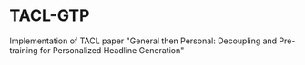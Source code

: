# TACL-GTP
Implementation of TACL paper "General then Personal: Decoupling and Pre-training for Personalized Headline Generation"
